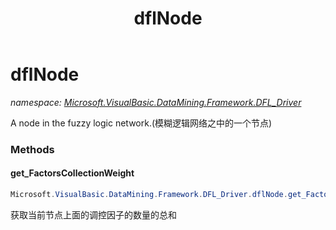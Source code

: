 ﻿---
title: dflNode
---

# dflNode
_namespace: [Microsoft.VisualBasic.DataMining.Framework.DFL_Driver](N-Microsoft.VisualBasic.DataMining.Framework.DFL_Driver.html)_

A node in the fuzzy logic network.(模糊逻辑网络之中的一个节点)



### Methods

#### get_FactorsCollectionWeight
```csharp
Microsoft.VisualBasic.DataMining.Framework.DFL_Driver.dflNode.get_FactorsCollectionWeight
```
获取当前节点上面的调控因子的数量的总和


